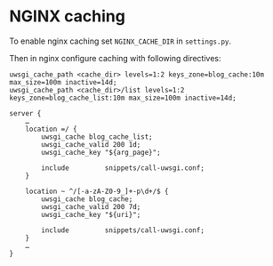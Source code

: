 # NGINX caching

To enable nginx caching set `NGINX_CACHE_DIR` in `settings.py`.

Then in nginx configure caching with following directives:

```
uwsgi_cache_path <cache_dir> levels=1:2 keys_zone=blog_cache:10m max_size=100m inactive=14d;
uwsgi_cache_path <cache_dir>/list levels=1:2 keys_zone=blog_cache_list:10m max_size=100m inactive=14d;

server {
	…
	location =/ {
		uwsgi_cache blog_cache_list;
		uwsgi_cache_valid 200 1d;
		uwsgi_cache_key "${arg_page}";

		include         snippets/call-uwsgi.conf;
	}

	location ~ ^/[-a-zA-Z0-9_]+-p\d+/$ {
		uwsgi_cache blog_cache;
		uwsgi_cache_valid 200 7d;
		uwsgi_cache_key "${uri}";

		include         snippets/call-uwsgi.conf;
	}
	…
}
```


